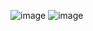
	
![image](https://res.cloudinary.com/dkwztjlln/image/upload/v1689019133/Screenshot_71_gka5by.png
)
![image](https://res.cloudinary.com/dkwztjlln/image/upload/v1689019129/Screenshot_74_k3j34v.png)
